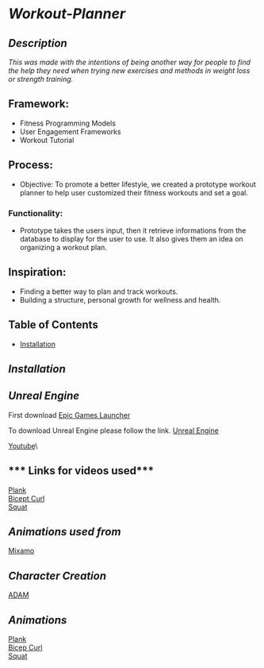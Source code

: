 # ***Workout-Planner***

## ***Description***

*This was made with the intentions of being another way for people to find the help they need when trying new exercises and methods in weight loss or strength training.*

## Framework:
 - Fitness Programming Models
 - User Engagement Frameworks
 - Workout Tutorial

## Process:
- Objective: To promote a better lifestyle, we created a prototype workout planner to help user customized their fitness workouts and set a goal.

### Functionality:
- Prototype takes the users input, then it retrieve informations from the database to display for the user to use. It also gives them an idea on organizing a workout plan.

## Inspiration:
- Finding a better way to plan and track workouts.
- Building a structure, personal growth for wellness and health.

## Table of Contents

- [Installation](#installation)

## ***Installation***

## ***Unreal Engine***

First download [Epic Games Launcher](https://store.epicgames.com/en-US/download)


To download Unreal Engine please follow the link.
[Unreal Engine](https://www.unrealengine.com/en-US/free-download/game-development-engine?utm_source=BingSearch&utm_medium=PaidSearch&utm_campaign=pr*UE_sp*UnrealEngine_an*Internal_ct*Google_cn*GameEngine-US_ta*Keywords_pl*LinkClicks_co*US&utm_id=1311718477789983&utm_term=game%20engine&utm_content=554622408&utm_creative=81982458167678)

[Youtube](https://www.youtube.com/)\
## *** Links for videos used***

[Plank](https://youtu.be/xtnempgJM_U)\
[Bicept Curl](https://youtu.be/NrVe2ZAsSj8)\
[Squat](https://youtu.be/Z80l3gt0dNk)

## ***Animations used from*** 

 [Mixamo](https://www.mixamo.com/#/)

## ***Character Creation***

[ADAM](https://www.mixamo.com/#/?page=1&type=Character)

## ***Animations***

[Plank](https://www.mixamo.com/#/?page=1&query=Plank&type=Motion%2CMotionPack)\
[Bicep Curl](https://www.mixamo.com/#/?page=1&query=Bicept+Curl&type=Motion%2CMotionPack)\
[Squat](https://www.mixamo.com/#/?page=1&query=Squat&type=Motion%2CMotionPack) 
